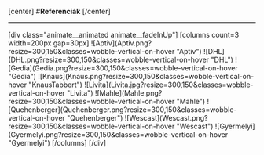 [center]
#**Referenciák**
[/center]
<hr style="border: 1px solid black;"/>
[div class="animate__animated animate__fadeInUp"]
[columns count=3 width=200px gap=30px]
![Aptiv](Aptiv.png?resize=300,150&classes=wobble-vertical-on-hover "Aptiv")
![DHL](DHL.png?resize=300,150&classes=wobble-vertical-on-hover "DHL")
![Gedia](Gedia.png?resize=300,150&classes=wobble-vertical-on-hover "Gedia")
![Knaus](Knaus.png?resize=300,150&classes=wobble-vertical-on-hover "KnausTabbert")
![Livita](Livita.jpg?resize=300,150&classes=wobble-vertical-on-hover "Livita")
![Mahle](Mahle.png?resize=300,150&classes=wobble-vertical-on-hover "Mahle")
![Quehenberger](Quehenberger.png?resize=300,150&classes=wobble-vertical-on-hover "Quehenberger")
![Wescast](Wescast.png?resize=300,150&classes=wobble-vertical-on-hover "Wescast")
![Gyermelyi](Gyermelyi.png?resize=300,150&classes=wobble-vertical-on-hover "Gyermelyi")
[/columns]
[/div]
